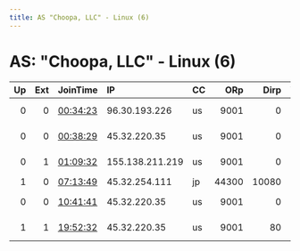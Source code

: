 ```yaml
---
title: AS "Choopa, LLC" - Linux (6)
---
```


# AS: "Choopa, LLC" - Linux (6)

|   Up |   Ext | JoinTime                                                                                            | IP              | CC   |   ORp |   Dirp | Version   | Contact                  | Nickname    |   eFamMembers |
|-----:|------:|:----------------------------------------------------------------------------------------------------|:----------------|:-----|------:|-------:|:----------|:-------------------------|:------------|--------------:|
|    0 |     0 | [00:34:23](https://metrics.torproject.org/rs.html#details/DC05FA093BDA69BE0A277D92231F01BDAD215495) | 96.30.193.226   | us   |  9001 |      0 | 0.4.5.7   | torrelay714 at gmail dot | torrelay714 |             1 |
|    0 |     0 | [00:38:29](https://metrics.torproject.org/rs.html#details/74D5365DA3ACD6EB133143D61F6CF58E529C0DBE) | 45.32.220.35    | us   |  9001 |      0 | 0.4.5.7   | torrelay714 at gmail dot | torrelay714 |             1 |
|    0 |     1 | [01:09:32](https://metrics.torproject.org/rs.html#details/C6723F78535D051549A4E85A45D95396A2456AE1) | 155.138.211.219 | us   |  9001 |      0 | 0.4.5.7   | torrelay714 at gmail dot | torrelay715 |             1 |
|    1 |     0 | [07:13:49](https://metrics.torproject.org/rs.html#details/B311F362F1051765DA94FE780489CB0E484D7A31) | 45.32.254.111   | jp   | 44300 |  10080 | 0.4.5.7   | None                     | Unnamed     |             1 |
|    0 |     0 | [10:41:41](https://metrics.torproject.org/rs.html#details/1752BD90EECF0627F6F4764C04A35055E131BD79) | 45.32.220.35    | us   |  9001 |      0 | 0.4.5.7   | torrelay714 at gmail dot | torrelay714 |             1 |
|    1 |     1 | [19:52:32](https://metrics.torproject.org/rs.html#details/2F8983F05EE599109A693AD63CF15285069934C3) | 45.32.220.35    | us   |  9001 |     80 | 0.4.5.7   | torrelay713 at gmail dot | torrelay714 |             1 |
